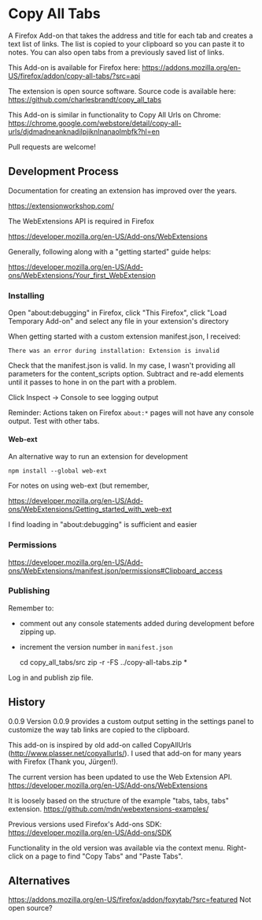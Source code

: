 # Copy All Tabs

A Firefox Add-on that takes the address and title for each tab and creates a text list of links. The list is copied to your clipboard so you can paste it to notes. You can also open tabs from a previously saved list of links.

This Add-on is available for Firefox here:
https://addons.mozilla.org/en-US/firefox/addon/copy-all-tabs/?src=api

The extension is open source software. Source code is available here:
https://github.com/charlesbrandt/copy_all_tabs

This Add-on is similar in functionality to Copy All Urls on Chrome:
https://chrome.google.com/webstore/detail/copy-all-urls/djdmadneanknadilpjiknlnanaolmbfk?hl=en

Pull requests are welcome!

## Development Process

Documentation for creating an extension has improved over the years.

https://extensionworkshop.com/

The WebExtensions API is required in Firefox

https://developer.mozilla.org/en-US/Add-ons/WebExtensions

Generally, following along with a "getting started" guide helps:

https://developer.mozilla.org/en-US/Add-ons/WebExtensions/Your_first_WebExtension

### Installing

Open "about:debugging" in Firefox, click "This Firefox", click "Load Temporary Add-on" and select any file in your extension's directory

When getting started with a custom extension manifest.json, I received:

    There was an error during installation: Extension is invalid

Check that the manifest.json is valid. In my case, I wasn't providing all parameters for the content_scripts option. Subtract and re-add elements until it passes to hone in on the part with a problem.

Click Inspect -> Console to see logging output

Reminder: Actions taken on Firefox `about:*` pages will not have any console output. Test with other tabs.

#### Web-ext

An alternative way to run an extension for development

    npm install --global web-ext

For notes on using web-ext (but remember,

https://developer.mozilla.org/en-US/Add-ons/WebExtensions/Getting_started_with_web-ext

I find loading in "about:debugging" is sufficient and easier

### Permissions

https://developer.mozilla.org/en-US/Add-ons/WebExtensions/manifest.json/permissions#Clipboard_access

### Publishing

Remember to:

- comment out any console statements added during development before zipping up.
- increment the version number in `manifest.json`

  cd copy_all_tabs/src
  zip -r -FS ../copy-all-tabs.zip \*

Log in and publish zip file.

## History

0.0.9
Version 0.0.9 provides a custom output setting in the settings panel to customize the way tab links are copied to the clipboard.

This add-on is inspired by old add-on called CopyAllUrls (http://www.plasser.net/copyallurls/). I used that add-on for many years with Firefox (Thank you, Jürgen!).

The current version has been updated to use the Web Extension API.
https://developer.mozilla.org/en-US/Add-ons/WebExtensions

It is loosely based on the structure of the example "tabs, tabs, tabs" extension.
https://github.com/mdn/webextensions-examples/

Previous versions used Firefox's Add-ons SDK:
https://developer.mozilla.org/en-US/Add-ons/SDK

Functionality in the old version was available via the context menu. Right-click on a page to find "Copy Tabs" and "Paste Tabs".

## Alternatives

https://addons.mozilla.org/en-US/firefox/addon/foxytab/?src=featured
Not open source?
